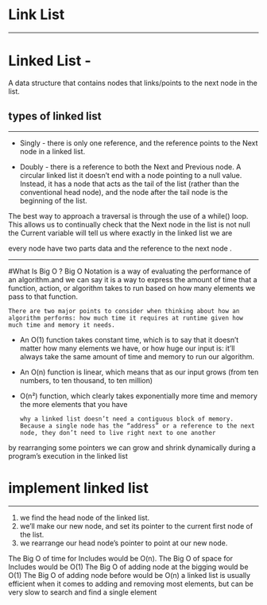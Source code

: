 # Link List 

---




# Linked List -
A data structure that contains nodes that links/points to the next node in the list.

## types of linked list

---

* Singly - there is only one reference, and the reference points to the Next node in a linked list.

* Doubly - there is a reference to both the Next and Previous node.
A circular linked list it doesn’t end with a node pointing to a null value. Instead, it has a node that acts as the tail of the list (rather than the conventional head node), and the node after the tail node is the beginning of the list.


 The best way to approach a traversal is through the use of a while() loop. This allows us to continually check that the Next node in the list is not null the Current variable will tell us where exactly in the linked list we are


every node have two parts data and the reference to the next node .

---

#What Is Big O ?
Big O Notation is a way of evaluating the performance of an algorithm.and we can say it is a way to express the amount of time that a function, action, or algorithm takes to run based on how many elements we pass to that function.
 
    There are two major points to consider when thinking about how an algorithm performs: how much time it requires at runtime given how much time and memory it needs.


* An O(1) function takes constant time, which is to say that it doesn’t matter how many elements we have, or how huge our input is: it’ll always take the same amount of time and memory to run our algorithm.
* An O(n) function is linear, which means that as our input grows (from ten numbers, to ten thousand, to ten million)
* O(n²) function, which clearly takes exponentially more time and memory the more elements that you have

         
      why a linked list doesn’t need a contiguous block of memory. Because a single node has the “address” or a reference to the next node, they don’t need to live right next to one another

by rearranging some pointers we can grow and shrink dynamically during a program’s execution in the linked list


# implement linked list

---

1. we find the head node of the linked list.
2. we’ll make our new node, and set its pointer to the current first node of the list.
3. we rearrange our head node’s pointer to point at our new node.

The Big O of time for Includes would be O(n). The Big O of space for Includes would be O(1) The Big O of adding node at the bigging would be O(1) The Big O of adding node before would be O(n)
a linked list is usually efficient when it comes to adding and removing most elements, but can be very slow to search and find a single element